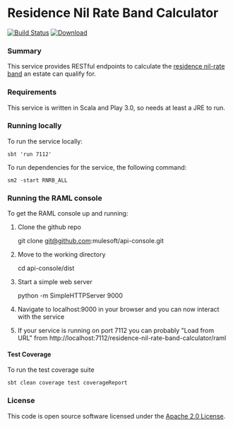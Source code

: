 # Residence Nil Rate Band Calculator 

[![Build Status](https://travis-ci.org/hmrc/residence-nil-rate-band-calculator.svg?branch=master)](https://travis-ci.org/hmrc/residence-nil-rate-band-calculator) [ ![Download](https://api.bintray.com/packages/hmrc/releases/residence-nil-rate-band-calculator/images/download.svg) ](https://bintray.com/hmrc/releases/residence-nil-rate-band-calculator/_latestVersion)

### Summary
This service provides RESTful endpoints to calculate the [residence nil-rate band](https://www.gov.uk/guidance/inheritance-tax-residence-nil-rate-band) an estate can qualify for.

### Requirements
This service is written in Scala and Play 3.0, so needs at least a JRE to run.

### Running locally
To run the service locally:

    sbt 'run 7112'

To run dependencies for the service, the following command:

    sm2 -start RNRB_ALL

### Running the RAML console
To get the RAML console up and running:
1. Clone the github repo

    git clone git@github.com:mulesoft/api-console.git
    
2. Move to the working directory

    cd api-console/dist
    
3. Start a simple web server

    python -m SimpleHTTPServer 9000

4. Navigate to localhost:9000 in your browser and you can now interact with the service

5. If your service is running on port 7112 you can probably "Load from URL" from http://localhost:7112/residence-nil-rate-band-calculator/raml

#### Test Coverage
To run the test coverage suite

`sbt clean coverage test coverageReport`

### License

This code is open source software licensed under the [Apache 2.0 License]("http://www.apache.org/licenses/LICENSE-2.0.html").


